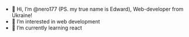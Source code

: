 - 👋 Hi, I’m @nero177 (PS. my true name is Edward), Web-developer from Ukraine!
- 👀 I’m interested in web development
- 🌱 I’m currently learning react

